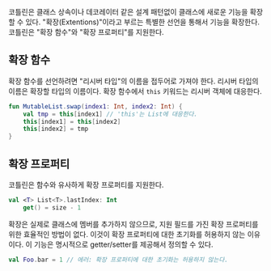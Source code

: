 코틀린은 클래스 상속이나 데코레이터 같은 설계 패턴없이 클래스에 새로운 기능을 확장할 수 있다.
"확장(Extentions)"이라고 부르는 특별한 선언을 통해서 기능을 확장한다.
코틀린은 "확장 함수"와 "확장 프로퍼티"를 지원한다.

## 확장 함수
확장 함수를 선언하려면 "리시버 타입"의 이름을 접두어로 가져야 한다.
리시버 타입의 이름은 확장할 타입의 이름이다.
확장 함수에서 `this` 키워드는 리시버 객체에 대응한다.

```kotlin
fun MutableList.swap(index1: Int, index2: Int) {
    val tmp = this[index1] // 'this'는 List에 대응한다. 
    this[index1] = this[index2] 
    this[index2] = tmp 
}
```


## 확장 프로퍼티
코틀린은 함수와 유사하게 확장 프로퍼티를 지원한다.
```kotlin
val <T> List<T>.lastIndex: Int
    get() = size - 1
```

확장은 실제로 클래스에 멤버를 추가하지 않으므로, 지원 필드를 가진 확장 프로퍼티를 위한 효율적인 방법이 없다. 이것이 확장 프로퍼티에 대한 초기화를 허용하지 않는 이유이다.
이 기능은 명시적으로 getter/setter를 제공해서 정의할 수 있다.

```kotlin
val Foo.bar = 1 // 에러: 확장 프로퍼티에 대한 초기화는 허용하지 않는다.
```